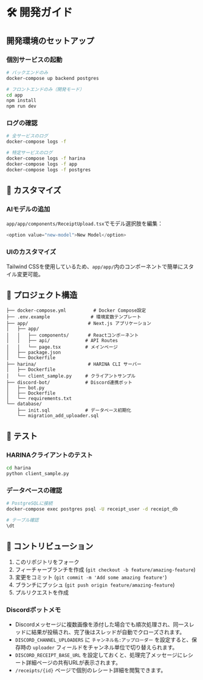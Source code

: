 # 🛠️ 開発ガイド

## 開発環境のセットアップ

### 個別サービスの起動

```bash
# バックエンドのみ
docker-compose up backend postgres

# フロントエンドのみ（開発モード）
cd app
npm install
npm run dev
```

### ログの確認

```bash
# 全サービスのログ
docker-compose logs -f

# 特定サービスのログ
docker-compose logs -f harina
docker-compose logs -f app
docker-compose logs -f postgres
```

## 🔧 カスタマイズ

### AIモデルの追加

`app/app/components/ReceiptUpload.tsx`でモデル選択肢を編集：

```typescript
<option value="new-model">New Model</option>
```

### UIのカスタマイズ

Tailwind CSSを使用しているため、`app/app/`内のコンポーネントで簡単にスタイル変更可能。

## 📁 プロジェクト構造

```
├── docker-compose.yml          # Docker Compose設定
├── .env.example               # 環境変数テンプレート
├── app/                      # Next.js アプリケーション
│   ├── app/
│   │   ├── components/       # Reactコンポーネント
│   │   ├── api/             # API Routes
│   │   └── page.tsx         # メインページ
│   ├── package.json
│   └── Dockerfile
├── harina/                   # HARINA CLI サーバー
│   ├── Dockerfile
│   └── client_sample.py     # クライアントサンプル
├── discord-bot/             # Discord連携ボット
│   ├── bot.py
│   ├── Dockerfile
│   └── requirements.txt
└── database/
    ├── init.sql             # データベース初期化
    └── migration_add_uploader.sql
```

## 🧪 テスト

### HARINAクライアントのテスト

```bash
cd harina
python client_sample.py
```

### データベースの確認

```bash
# PostgreSQLに接続
docker-compose exec postgres psql -U receipt_user -d receipt_db

# テーブル確認
\dt
```

## 🤝 コントリビューション

1. このリポジトリをフォーク
2. フィーチャーブランチを作成 (`git checkout -b feature/amazing-feature`)
3. 変更をコミット (`git commit -m 'Add some amazing feature'`)
4. ブランチにプッシュ (`git push origin feature/amazing-feature`)
5. プルリクエストを作成

### Discordボットメモ

- Discordメッセージに複数画像を添付した場合でも順次処理され、同一スレッドに結果が投稿され、完了後はスレッドが自動でクローズされます。
- `DISCORD_CHANNEL_UPLOADERS` に `チャンネル名:アップローダー` を設定すると、保存時の `uploader` フィールドをチャンネル単位で切り替えられます。
- `DISCORD_RECEIPT_BASE_URL` を設定しておくと、処理完了メッセージにレシート詳細ページの共有URLが表示されます。
- `/receipts/{id}` ページで個別のレシート詳細を閲覧できます。
